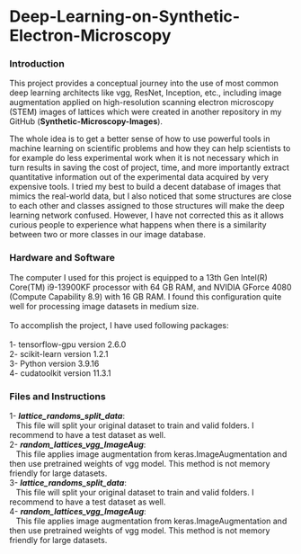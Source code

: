 # Deep-Learning-on-Synthetic-Electron-Microscopy

### Introduction
This project provides a conceptual journey into the use of most common deep learning architects like vgg, ResNet, Inception, etc., including image augmentation applied on high-resolution scanning electron microscopy (STEM) images of lattices which were created in another repository in my GitHub (**Synthetic-Microscopy-Images**).

The whole idea is to get a better sense of how to use powerful tools in machine learning on scientific problems and how they can help scientists to for example do less experimental work when it is not necessary which in turn results in saving the cost of project, time, and more importantly extract quantitative information out of the experimental data acquired by very expensive tools. 
I tried my best to build a decent database of images that mimics the real-world data, but I also noticed that some structures are close to each other and classes assigned to those structures will make the deep learning network confused. However, I have not corrected this as it allows curious people to experience what happens when there is a similarity between two or more classes in our image database. 

### Hardware and Software
The computer I used for this project is equipped to a 13th Gen Intel(R) Core(TM) i9-13900KF processor with 64 GB RAM, and NVIDIA GForce 4080 (Compute Capability 8.9) with 16 GB RAM. I found this configuration quite well for processing image datasets in medium size. <br><br>
To accomplish the project, I have used following packages:<br><br>
1- tensorflow-gpu  version 2.6.0  <br>
2- scikit-learn    version 1.2.1  <br>
3- Python          version 3.9.16 <br>
4- cudatoolkit     version 11.3.1  <br>

### Files and Instructions

1- ***lattice_randoms_split_data***:  <br>
 &nbsp;&nbsp;&nbsp;This file will split your original dataset to train and valid folders. I recommend to have a test dataset as well. <br>
2- ***random_lattices_vgg_ImageAug***: <br>
 &nbsp;&nbsp;&nbsp;This file applies image augmentation from keras.ImageAugmentation and then use pretrained weights of vgg model. This method is not memory friendly for large datasets.<br>
3- ***lattice_randoms_split_data***:  <br>
 &nbsp;&nbsp;&nbsp;This file will split your original dataset to train and valid folders. I recommend to have a test dataset as well. <br>
4- ***random_lattices_vgg_ImageAug***: <br>
 &nbsp;&nbsp;&nbsp;This file applies image augmentation from keras.ImageAugmentation and then use pretrained weights of vgg model. This method is not memory friendly for large datasets.<br>
